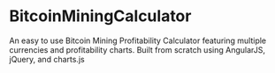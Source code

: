 # BitcoinMiningCalculator
An easy to use Bitcoin Mining Profitability Calculator featuring multiple currencies and profitability charts. Built from scratch using AngularJS, jQuery, and charts.js
